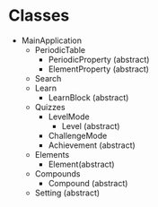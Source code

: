 # Classes


- MainApplication
	- PeriodicTable
		- PeriodicProperty (abstract)
  		- ElementProperty (abstract) 	
	- Search
	- Learn
		- LearnBlock (abstract)
	- Quizzes
		- LevelMode
			- Level (abstract)
		- ChallengeMode
		- Achievement (abstract)
	- Elements
		- Element(abstract)
	- Compounds 
		- Compound (abstract)
	- Setting (abstract)



